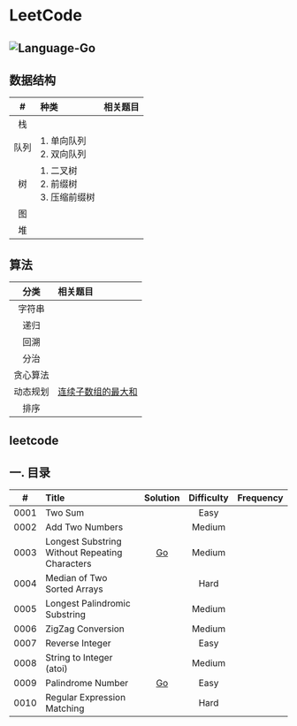 # LeetCode

![Language-Go](https://img.shields.io/badge/Language-Go-%2300ADD8)
---

## 数据结构
| #    |  种类 |  相关题目|
|:--------:|:--------------------------------------------------------------|:--------:|
| 栈 |  |      | 
| 队列 | 1. 单向队列<br/>2. 双向队列 |      | 
| 树 | 1. 二叉树<br/>2. 前缀树<br/>3. 压缩前缀树 |      | 
| 图 |  |      | 
| 堆 |  |      | 

## 算法
| 分类 |相关题目 |
|:--------:|:--------------------------------------------------------------|
| 字符串 |  |
| 递归 |  |  
| 回溯 |  |
| 分治 |  | 
| 贪心算法 |  | 
| 动态规划 | [连续子数组的最大和](https://github.com/laijinhang/leetcode-golang/blob/master/leetcode/dp/%E6%9C%80%E9%95%BF%E4%B8%8A%E5%8D%87%E5%AD%90%E5%BA%8F%E5%88%97.md) | 
|排序|  |

## leetcode

## 一. 目录

| #    |  Title                                                       |  Solution                                                                                                                                           |  Difficulty |  Frequency |
|:--------:|:--------------------------------------------------------------|:--------:|:--------:|:--------:|
| 0001 |  Two Sum                                                     |                                                              |  Easy       |            |
| 0002 |  Add Two Numbers                                             |                                                         |  Medium     |            |
| 0003 |  Longest Substring Without Repeating Characters              | [Go](https://github.com/laijinhang/leetcode-golang/blob/master/leetcode/0003.%20%E6%97%A0%E9%87%8D%E5%A4%8D%E5%AD%97%E7%AC%A6%E7%9A%84%E6%9C%80%E9%95%BF%E5%AD%90%E4%B8%B2.go)              |  Medium     |            |
| 0004 |  Median of Two Sorted Arrays                                 |                                                                                                                                              |  Hard       |            |
| 0005 |  Longest Palindromic Substring                               |                                                                                                                                               |  Medium     |            |
| 0006 |  ZigZag Conversion                                           |                                                                                                                                               |  Medium     |            |
| 0007 |  Reverse Integer                                             |                                                                                                                                              |  Easy       |            |
| 0008 |  String to Integer (atoi)                                    |                                                                                                                                               |  Medium     |            |
| 0009 |  Palindrome Number                                           | [Go](https://github.com/laijinhang/leetcode-golang/blob/master/leetcode/0003.%20%E6%97%A0%E9%87%8D%E5%A4%8D%E5%AD%97%E7%AC%A6%E7%9A%84%E6%9C%80%E9%95%BF%E5%AD%90%E4%B8%B2.go)                                                                                                                                               |  Easy       |            |
| 0010 |  Regular Expression Matching                                 |                                                                                                                                               |  Hard       |            |
